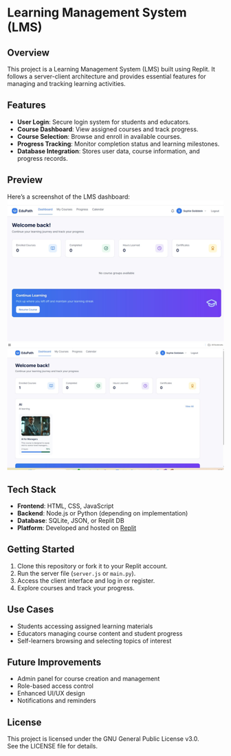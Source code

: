 # Learning Management System (LMS)

## Overview
This project is a Learning Management System (LMS) built using Replit. It follows a server-client architecture and provides essential features for managing and tracking learning activities.

## Features
- **User Login**: Secure login system for students and educators.
- **Course Dashboard**: View assigned courses and track progress.
- **Course Selection**: Browse and enroll in available courses.
- **Progress Tracking**: Monitor completion status and learning milestones.
- **Database Integration**: Stores user data, course information, and progress records.


## Preview

Here’s a screenshot of the LMS dashboard:
![LMS Preview](preview.jpg)
![LMS Preview with course](preview1.jpg)

## Tech Stack
- **Frontend**: HTML, CSS, JavaScript
- **Backend**: Node.js or Python (depending on implementation)
- **Database**: SQLite, JSON, or Replit DB
- **Platform**: Developed and hosted on [Replit](https://replit.com)

## Getting Started
1. Clone this repository or fork it to your Replit account.
2. Run the server file (`server.js` or `main.py`).
3. Access the client interface and log in or register.
4. Explore courses and track your progress.

## Use Cases
- Students accessing assigned learning materials
- Educators managing course content and student progress
- Self-learners browsing and selecting topics of interest

## Future Improvements
- Admin panel for course creation and management
- Role-based access control
- Enhanced UI/UX design
- Notifications and reminders


## License
This project is licensed under the GNU General Public License v3.0.  
See the LICENSE file for details.

